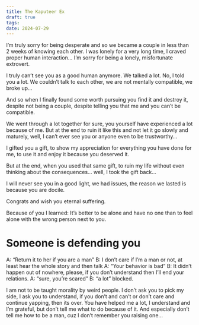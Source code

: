 ```yaml
---
title: The Kaputeer Ex
draft: true
tags: 
date: 2024-07-29
---
```

I’m truly sorry for being desperate and so we became a couple in less than 2 weeks of knowing each other. I was lonely for a very long time, I craved proper human interaction… I’m sorry for being a lonely, misfortunate extrovert.

I truly can’t see you as a good human anymore. We talked a lot. No, I told you a lot. We couldn’t talk to each other, we are not mentally compatible, we broke up…

And so when I finally found some worth pursuing you find it and destroy it, despite not being a couple, despite telling you that me and you can’t be compatible.

We went through a lot together for sure, you yourself have experienced a lot because of me. But at the end to ruin it like this and not let it go slowly and maturely, well, I can’t ever see you or anyone even to be trustworthy…

I gifted you a gift, to show my appreciation for everything you have done for me, to use it and enjoy it because you deserved it.

But at the end, when you used that same gift, to ruin my life without even thinking about the consequences… well, I took the gift back…

I will never see you in a good light, we had issues, the reason we lasted is because you are docile.

Congrats and wish you eternal suffering.

Because of you I learned: It’s better to be alone and have no one than to feel alone with the wrong person next to you.

# Someone is defending you

A: “Return it to her if you are a man” B: I don’t care if I’m a man or not, at least hear the whole story and then talk A: “Your behavior is bad” B: It didn’t happen out of nowhere, please, if you don’t understand then I’ll end your relations. A: “sure, you’re scared” B: “a lot” blocked.

I am not to be taught morality by weird people. I don’t ask you to pick my side, I ask you to understand, if you don’t and can’t or don’t care and continue yapping, then its over. You have helped me a lot, I understand and I’m grateful, but don’t tell me what to do because of it. And especially don’t tell me how to be a man, cuz I don’t remember you raising one…